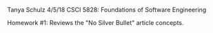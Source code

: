 Tanya Schulz
4/5/18
CSCI 5828: Foundations of Software Engineering

Homework #1:
Reviews the "No Silver Bullet" article concepts. 

